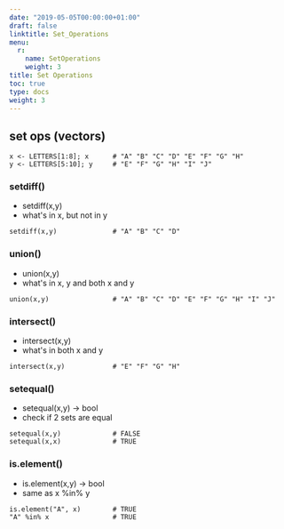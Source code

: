 ```yaml
---
date: "2019-05-05T00:00:00+01:00"
draft: false
linktitle: Set_Operations
menu:
  r:
    name: SetOperations
    weight: 3
title: Set Operations
toc: true
type: docs
weight: 3
---
```


## set ops (vectors)
```
x <- LETTERS[1:8]; x      # "A" "B" "C" "D" "E" "F" "G" "H"
y <- LETTERS[5:10]; y     # "E" "F" "G" "H" "I" "J"
```


### setdiff()
- setdiff(x,y)
- what's in x, but not in y
```{r, results="hide"}
setdiff(x,y)              # "A" "B" "C" "D"
```

### union()
- union(x,y)
- what's in x, y and both x and y
```{r, results="hide"}
union(x,y)                # "A" "B" "C" "D" "E" "F" "G" "H" "I" "J"
```

### intersect()
- intersect(x,y)
- what's in both x and y
```{r, results="hide"}
intersect(x,y)            # "E" "F" "G" "H"
```

### setequal()
- setequal(x,y) -> bool
- check if 2 sets are equal
```{r, results="hide"}
setequal(x,y)             # FALSE
setequal(x,x)             # TRUE
```

### is.element()
- is.element(x,y) -> bool
- same as x %in% y
```{r, results="hide"}
is.element("A", x)        # TRUE
"A" %in% x                # TRUE
```
